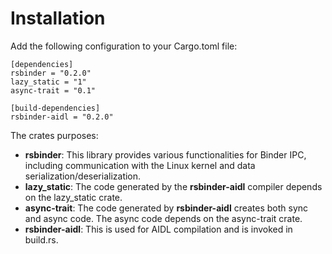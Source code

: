 # Installation
Add the following configuration to your Cargo.toml file:

```
[dependencies]
rsbinder = "0.2.0"
lazy_static = "1"
async-trait = "0.1"

[build-dependencies]
rsbinder-aidl = "0.2.0"
```

The crates purposes:
- **rsbinder**: This library provides various functionalities for Binder IPC, including communication with the Linux kernel and data serialization/deserialization.
- **lazy_static**: The code generated by the **rsbinder-aidl** compiler depends on the lazy_static crate.
- **async-trait**: The code generated by **rsbinder-aidl** creates both sync and async code. The async code depends on the async-trait crate.
- **rsbinder-aidl**: This is used for AIDL compilation and is invoked in build.rs.
